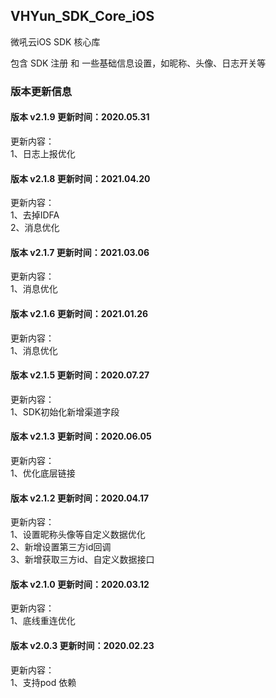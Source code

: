 ## VHYun_SDK_Core_iOS
微吼云iOS SDK 核心库<br>

包含 SDK 注册 和 一些基础信息设置，如昵称、头像、日志开关等 <br>

### 版本更新信息
#### 版本 v2.1.9 更新时间：2020.05.31
更新内容：<br>
1、日志上报优化<br>

#### 版本 v2.1.8 更新时间：2021.04.20
更新内容：<br>
1、去掉IDFA<br>
2、消息优化<br>

#### 版本 v2.1.7 更新时间：2021.03.06
更新内容：<br>
1、消息优化<br>

#### 版本 v2.1.6 更新时间：2021.01.26
更新内容：<br>
1、消息优化<br>

#### 版本 v2.1.5 更新时间：2020.07.27
更新内容：<br>
1、SDK初始化新增渠道字段<br>

#### 版本 v2.1.3 更新时间：2020.06.05
更新内容：<br>
1、优化底层链接<br>

#### 版本 v2.1.2 更新时间：2020.04.17
更新内容：<br>
1、设置昵称头像等自定义数据优化<br>
2、新增设置第三方id回调<br>
3、新增获取三方id、自定义数据接口<br>

#### 版本 v2.1.0 更新时间：2020.03.12
更新内容：<br>
1、底线重连优化<br>

#### 版本 v2.0.3 更新时间：2020.02.23
更新内容：<br>
1、支持pod 依赖<br>

